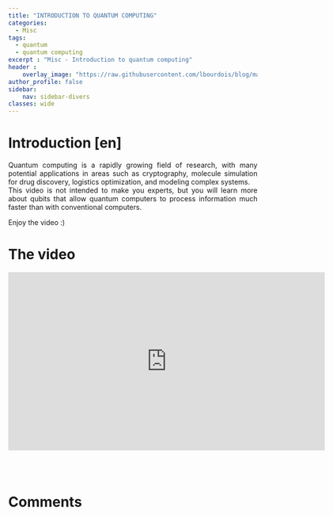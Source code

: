 ```yaml
---
title: "INTRODUCTION TO QUANTUM COMPUTING"
categories:
  - Misc
tags:
  - quantum
  - quantum computing
excerpt : "Misc - Introduction to quantum computing"
header :
    overlay_image: "https://raw.githubusercontent.com/lbourdois/blog/master/assets/images/NLP_radom_blog.png"
author_profile: false
sidebar:
    nav: sidebar-divers
classes: wide
---
```


# Introduction [en]
<p style="text-align:justify;">
Quantum computing is a rapidly growing field of research, with many potential applications in areas such as cryptography, molecule simulation for drug discovery, logistics optimization, and modeling complex systems.<br>
This video is not intended to make you experts, but you will learn more about qubits that allow quantum computers to process information much faster than with conventional computers.<br>
</p>

Enjoy the video :)

# The video
<iframe width="640" height="360" src="https://www.youtube-nocookie.com/embed/5MerX4AzqrM" frameborder="0" allowfullscreen></iframe>

<br><br>

# Comments
<script src="https://utteranc.es/client.js"
        repo="catie-aq/blog-vaniila"
        issue-term="pathname"
        label="[Comments]"
        theme="github-dark"
        crossorigin="anonymous"
        async>
</script>
